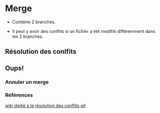 # Merge

  - Combine 2 branches. 

  - Il peut y avoir des conflits si un fichier a été modifié différemment dans les 2 branches.

## Résolution des conlfits


## Oups!

### Annuler un merge




### Références

[wiki dédié à la résolution des conflits git](http://genomewiki.ucsc.edu/index.php/Resolving_merge_conflicts_in_Git) 

